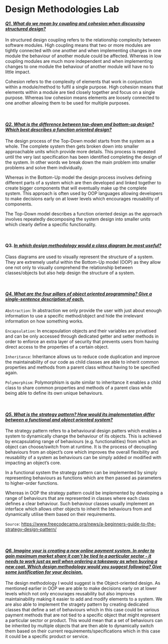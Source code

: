 # Design Methodologies Lab

#### *<ins>Q1. What do we mean by coupling and cohesion when discussing structured design?<ins>*


In structured design coupling refers to the relationship complexity between software modules. High coupling means that two or more modules are tightly connected with one another and when implementing changes in one module the behaviour of another module could be affected. Whereas in low coupling modules are much more independent and when implementing changes to one module the behaviour of another module will have no to little impact.  

Cohesion refers to the complexity of elements that work in conjunction within a module/method to fulfil a single purpose. High cohesion means that elements within a module are tied closely together and focus on a single purpose. Whereas low cohesion means elements are loosely connected to one another allowing them to be used for multiple purposes. 
<p>&nbsp;</p>

#### *<ins>Q2. What is the difference between top-down and bottom-up design? Which best describes a function oriented design?<ins>*

The design process of the Top-Down model starts from the system as a whole. The complete system then gets broken down into smaller approachable units which provide more details. This process is repeated until the very last specification has been identified completing the design of the system. In other words we break down the main problem into smaller problems and solve them individually. 

Whereas in the Bottom-Up model the design process involves defining different parts of a system which are then developed and linked together to create bigger components that will eventually make up the complete system. This approach is often used by OOP languages allowing developers to make decisions early on at lower levels which encourages reusability of components.     

The Top-Down model describes a function oriented design as the approach involves repeatedly decomposing the system design into smaller units which clearly define a specific functionality. 
<p>&nbsp;</p>


#### Q3. *<ins>In which design methodology would a class diagram be most useful?<ins>*

Class diagrams are used to visually represent the structure of a system. They are extremely useful within the Bottom-Up model (OOP) as they allow one not only to visually comprehend the relationship between classes/objects but also help design the structure of a system. 
<p>&nbsp;</p>


#### *<ins>Q4. What are the four pillars of object oriented programming? Give a single-sentence description of each.<ins>*

`Abstraction`: In abstraction we only provide the user with just about enough information to use a specific method/object and hide the irrelevant information on how something works. 

`Encapsulation`: In encapsulation objects and their variables are privatised and can be only accessed through dedicated getter and setter methods in order to enforce an extra layer of security that prevents users from having direct access to the properties of a certain object. 

`Inheritance`: Inheritance allows us to reduce code duplication and improve the maintainability of our code as child classes are able to inherit common properties and methods from a parent class without having to be specified again. 

`Polymorphism`: Polymorphism is quite similar to inheritance it enables a child class to share common properties and methods of a parent class while being able to define its own unique behaviours. 
<p>&nbsp;</p>


#### *<ins>Q5. What is the strategy pattern? How would its implementation differ between a functional and object oriented system?*<ins>

The strategy pattern refers to a behavioural design patters which enables a system to dynamically change the behaviour of its objects. This is achieved by encapsulating range of behaviours (e.g. functionalities) from which an object can choose/switch from at runtime.  It is the process of decoupling behaviours from an object’s core which improves the overall flexibility and reusability of a system as behaviours can be simply added or modified with impacting an object’s core. 

In a functional system the strategy pattern can be implemented by simply representing behaviours as functions which are then passed as parameters to higher-order functions. 

Whereas in OOP the strategy pattern could be implemented by developing a range of behaviours that are represented in classes where each class defines a clear behaviour. Such behaviour classes usually implement an interface which allows other objects to inherit the behaviours from and dynamically utilise them based on their requirements. 

`Source`: https://www.freecodecamp.org/news/a-beginners-guide-to-the-strategy-design-pattern/  
<p>&nbsp;</p>


#### *<ins>Q6. Imagine your is creating a new online payment system. In order to gain maximum market share it can't be tied to a particular sector - it needs to work just as well when ordering a takeaway as when buying a new coat. Which design methodology would you suggest following? Give some justification for your decision.<ins>*

The design methodology I would suggest is the Object-oriented design. As mentioned earlier in OOP we are able to make decisions early on at lower levels which not only encourages reusability but also improves maintainability making it easier to add and modify elements to a system. We are also able to implement the stragety pattern by creating dedicated classes that define a set of behaviours which in this case could be various payment methods that are not tied to a specific object that might represent a particular sector or product. This would mean that a set of behaviours can be inherited by multiple objects that are then able to dynamically switch them based on their current requirements/specifications which in this case it could be a specific product or service.